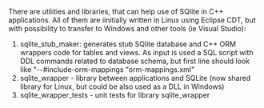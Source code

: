There are utilities and libraries, that can help use of SQlite in C++ applications. All of them are iinitially written 
in Linux using Eclipse CDT, but with possibility to transfer to Windows and other tools (ie Visual Studio):
1) sqlite_stub_maker: generates stub SQlite database and C++ ORM wrappers code for tables and views. As input is used a SQL script with DDL commands related to database schema, but first line should look like "--#include-orm-mappings "orm-mappings.xml"
2) sqlite_wrapper - library between applications and SQLite (now shared library for Linux, but could be also used as a DLL in Windows)
3) sqlite_wrapper_tests - unit tests for library sqlite_wrapper
